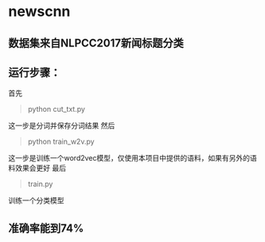 # newscnn
## 数据集来自NLPCC2017新闻标题分类
## 运行步骤：
首先 
> python cut_txt.py

这一步是分词并保存分词结果
然后 
> python train_w2v.py

这一步是训练一个word2vec模型，仅使用本项目中提供的语料，如果有另外的语料效果会更好
最后 
> train.py

训练一个分类模型
## 准确率能到74%
